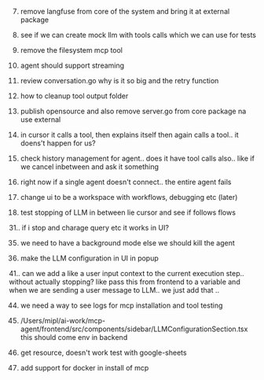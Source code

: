 7. remove langfuse from core of the system and bring it at external package

9. see if we can create mock llm with tools calls which we can use for tests 

10. remove the filesystem mcp tool

12. agent should support streaming

13. review conversation.go why is it so big and the retry function

15. how to cleanup tool output folder

16. publish opensource and also remove server.go from core package na use external

21. in cursor it calls a tool, then explains itself then again calls a tool.. it doens't happen for us?

23. check history management for agent.. does it have tool calls also.. like if we cancel inbetween and ask it something

25. right now if a single agent doesn't connect.. the entire agent fails

29. change ui to be a workspace with workflows, debugging etc (later)

30. test stopping of LLM in between lie cursor and see if follows flows

31.. if i stop and charage query etc it works in UI?

35. we need to have a background mode else we should kill   the agent

37. make the LLM configuration in UI in popup


41.. can we add a like a user input context to the current execution step.. without actually stopping? 
like pass this from frontend to a variable and when we are sending a user message to LLM.. we just add that .. 

44. we need a way to see logs for mcp installation and tool testing

45. /Users/mipl/ai-work/mcp-agent/frontend/src/components/sidebar/LLMConfigurationSection.tsx   this should come env in backend

51. get resource, doesn't work test with google-sheets

52. add support for docker in install of mcp